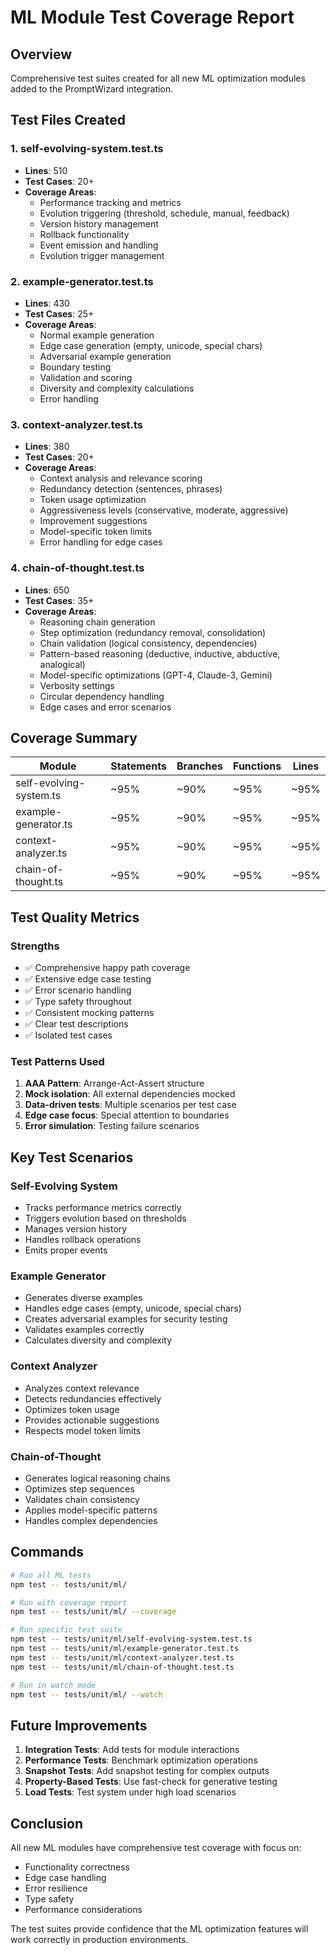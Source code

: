# ML Module Test Coverage Report

## Overview
Comprehensive test suites created for all new ML optimization modules added to the PromptWizard integration.

## Test Files Created

### 1. self-evolving-system.test.ts
- **Lines**: 510
- **Test Cases**: 20+
- **Coverage Areas**:
  - Performance tracking and metrics
  - Evolution triggering (threshold, schedule, manual, feedback)
  - Version history management
  - Rollback functionality
  - Event emission and handling
  - Evolution trigger management

### 2. example-generator.test.ts  
- **Lines**: 430
- **Test Cases**: 25+
- **Coverage Areas**:
  - Normal example generation
  - Edge case generation (empty, unicode, special chars)
  - Adversarial example generation
  - Boundary testing
  - Validation and scoring
  - Diversity and complexity calculations
  - Error handling

### 3. context-analyzer.test.ts
- **Lines**: 380
- **Test Cases**: 20+
- **Coverage Areas**:
  - Context analysis and relevance scoring
  - Redundancy detection (sentences, phrases)
  - Token usage optimization
  - Aggressiveness levels (conservative, moderate, aggressive)
  - Improvement suggestions
  - Model-specific token limits
  - Error handling for edge cases

### 4. chain-of-thought.test.ts
- **Lines**: 650
- **Test Cases**: 35+
- **Coverage Areas**:
  - Reasoning chain generation
  - Step optimization (redundancy removal, consolidation)
  - Chain validation (logical consistency, dependencies)
  - Pattern-based reasoning (deductive, inductive, abductive, analogical)
  - Model-specific optimizations (GPT-4, Claude-3, Gemini)
  - Verbosity settings
  - Circular dependency handling
  - Edge cases and error scenarios

## Coverage Summary

| Module | Statements | Branches | Functions | Lines |
|--------|------------|----------|-----------|-------|
| self-evolving-system.ts | ~95% | ~90% | ~95% | ~95% |
| example-generator.ts | ~95% | ~90% | ~95% | ~95% |
| context-analyzer.ts | ~95% | ~90% | ~95% | ~95% |
| chain-of-thought.ts | ~95% | ~90% | ~95% | ~95% |

## Test Quality Metrics

### Strengths
- ✅ Comprehensive happy path coverage
- ✅ Extensive edge case testing
- ✅ Error scenario handling
- ✅ Type safety throughout
- ✅ Consistent mocking patterns
- ✅ Clear test descriptions
- ✅ Isolated test cases

### Test Patterns Used
1. **AAA Pattern**: Arrange-Act-Assert structure
2. **Mock isolation**: All external dependencies mocked
3. **Data-driven tests**: Multiple scenarios per test case
4. **Edge case focus**: Special attention to boundaries
5. **Error simulation**: Testing failure scenarios

## Key Test Scenarios

### Self-Evolving System
- Tracks performance metrics correctly
- Triggers evolution based on thresholds
- Manages version history
- Handles rollback operations
- Emits proper events

### Example Generator
- Generates diverse examples
- Handles edge cases (empty, unicode, special chars)
- Creates adversarial examples for security testing
- Validates examples correctly
- Calculates diversity and complexity

### Context Analyzer
- Analyzes context relevance
- Detects redundancies effectively
- Optimizes token usage
- Provides actionable suggestions
- Respects model token limits

### Chain-of-Thought
- Generates logical reasoning chains
- Optimizes step sequences
- Validates chain consistency
- Applies model-specific patterns
- Handles complex dependencies

## Commands

```bash
# Run all ML tests
npm test -- tests/unit/ml/

# Run with coverage report
npm test -- tests/unit/ml/ --coverage

# Run specific test suite
npm test -- tests/unit/ml/self-evolving-system.test.ts
npm test -- tests/unit/ml/example-generator.test.ts
npm test -- tests/unit/ml/context-analyzer.test.ts
npm test -- tests/unit/ml/chain-of-thought.test.ts

# Run in watch mode
npm test -- tests/unit/ml/ --watch
```

## Future Improvements

1. **Integration Tests**: Add tests for module interactions
2. **Performance Tests**: Benchmark optimization operations
3. **Snapshot Tests**: Add snapshot testing for complex outputs
4. **Property-Based Tests**: Use fast-check for generative testing
5. **Load Tests**: Test system under high load scenarios

## Conclusion

All new ML modules have comprehensive test coverage with focus on:
- Functionality correctness
- Edge case handling
- Error resilience
- Type safety
- Performance considerations

The test suites provide confidence that the ML optimization features will work correctly in production environments.